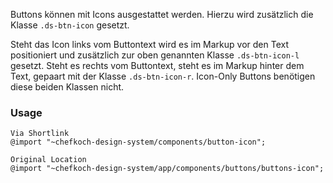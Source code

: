 Buttons können mit Icons ausgestattet werden. Hierzu wird zusätzlich die Klasse `.ds-btn-icon` gesetzt.

Steht das Icon links vom Buttontext wird es im Markup vor den Text positioniert und zusätzlich zur oben genannten Klasse `.ds-btn-icon-l` gesetzt. Steht es rechts vom Buttontext, steht es im Markup hinter dem Text, gepaart mit der Klasse `.ds-btn-icon-r`. Icon-Only Buttons benötigen diese beiden Klassen nicht.

### Usage  
    
    Via Shortlink 
    @import "~chefkoch-design-system/components/button-icon";
    
    Original Location
    @import "~chefkoch-design-system/app/components/buttons/buttons-icon";
